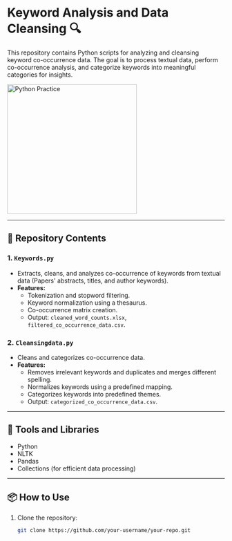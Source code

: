 # Keyword Analysis and Data Cleansing 🔍

This repository contains Python scripts for analyzing and cleansing keyword co-occurrence data. The goal is to process textual data, perform co-occurrence analysis, and categorize keywords into meaningful categories for insights.

<img src="https://github.com/user-attachments/assets/21d05159-17eb-43f5-9d98-db6891259280" alt="Python Practice" width="300"/>

---

## 📂 Repository Contents

### 1. **`Keywords.py`**
- Extracts, cleans, and analyzes co-occurrence of keywords from textual data (Papers' abstracts, titles, and author keywords).
- **Features:**
  - Tokenization and stopword filtering.
  - Keyword normalization using a thesaurus.
  - Co-occurrence matrix creation.
  - Output: `cleaned_word_counts.xlsx`, `filtered_co_occurrence_data.csv`.

### 2. **`Cleansingdata.py`**
- Cleans and categorizes co-occurrence data.
- **Features:**
  - Removes irrelevant keywords and duplicates and merges different spelling.
  - Normalizes keywords using a predefined mapping.
  - Categorizes keywords into predefined themes.
  - Output: `categorized_co_occurrence_data.csv`.

---

## 🧰 Tools and Libraries
- Python
- NLTK
- Pandas
- Collections (for efficient data processing)

---

## 📦 How to Use
1. Clone the repository:
   ```bash
   git clone https://github.com/your-username/your-repo.git
